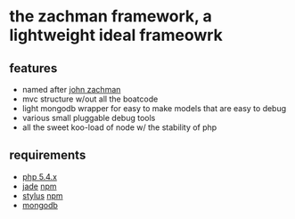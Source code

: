 # the zachman framework, a lightweight ideal frameowrk

## features
* named after [john zachman](http://en.wikipedia.org/wiki/John_Zachman)
* mvc structure w/out all the boatcode
* light mongodb wrapper for easy to make models that are easy to debug
* various small pluggable debug tools
* all the sweet koo-load of node w/ the stability of php

## requirements
* [php 5.4.x](http://www.php.net/downloads.php)
* [jade](http://naltatis.github.com/jade-syntax-docs/) [npm](https://npmjs.org/package/jade)
* [stylus](http://learnboost.github.com/stylus/) [npm](https://npmjs.org/package/stylus)
* [mongodb](http://www.mongodb.org/)
